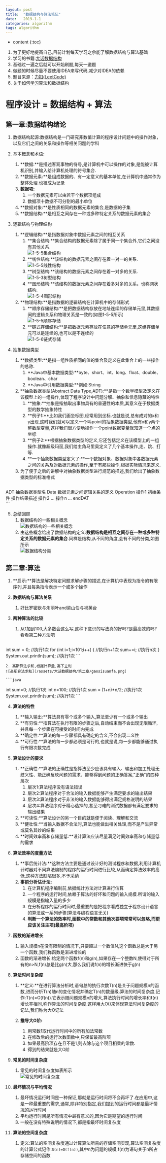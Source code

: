 ```yaml
---
layout: post
title:  "数据结构与算法笔记"
date:   2019-1-1
categories: algorithm
tags: algorithm
---
```


* content
{:toc}

1. 为了更好地提高自己,目前计划每天学习之余能了解数据结构与算法基础
2. 学习的书籍:[大话数据结构](https://book.douban.com/subject/6424904/)
3. 基础过一遍之后就可以开始刷题,每天一道题
4. 做题的时候尽量不要使用IDEA来写代码,减少对IDEA的依赖
5. 题目来源：[力扣(LeetCode)](https://leetcode-cn.com)
6. [关于如何学习算法和数据结构](https://www.zhihu.com/question/313828787)









# 程序设计 = 数据结构 + 算法
## 第一章:数据结构绪论
1. 数据结构起源:数据结构是一门研究非数值计算的程序设计问题中的操作对象，以及它们之间的关系和操作等相关问题的学科

2. 基本概念和术语:
    1. **数据:**是描述客观事物的符号,是计算机中可以操作的对象,是能被计算机识别,并输入给计算机处理的符号集合.
    2. **数据元素:**是组成数据的、有一定意义的基本单位,在计算机中通常作为整体处理.也被成为记录
    3. **数据项:**
        1. 一个数据元素可以由若干个数据项组成
        2. 数据项十数据不可分割的最小单位
    4. **数据对象:**是性质相同的数据元素的集合,是数据的子集
    5. **数据结构:**是相互之间存在一种或多种特定关系的数据元素的集合

3. 逻辑结构与物理结构
    1. **逻辑结构:**是指数据对象中数据元素之间的相互关系
        1. **集合结构:**集合结构的数据元素除了属于同一个集合外,它们之间没有其他关系.  
            ![1-5-5集合结构](/assets/大话数据结构/第一章/1.5.1.png)
        2. **线性结构:**该结构的数据元素之间存在着一对一的关系.  
            ![1-5-5线性结构](/assets/大话数据结构/第一章/1.5.2.png)
        3. **树型结构:**该结构的数据元素之间存在着一对多的关系.   
            ![1-5-3树型结构](/assets/大话数据结构/第一章/1.5.3.png)
        4. **图形结构:**该结构的数据元素之间存在着多对多的关系，也称网状结构.  
            ![1-5-4图形结构](/assets/大话数据结构/第一章/1.5.4.png)
    2. **物理结构:**是指数据的逻辑结构在计算机中的存储形式
        1. **顺序存储结构:**是把数据结构存放在地址连续的存储单元里,其数据间的逻辑关系和物理关系是一致的(如图1-5-5所示)  
            ![1-5-5顺序存储](/assets/大话数据结构/第一章/1.5.5.png)
        2. **链式存储结构:**是把数据元素存放在任意的存储单元里,这组存储单元可以是连续的,也可以是不连续的   
            ![1-5-6链式存储](/assets/大话数据结构/第一章/1.5.6.png)
4. 抽象数据类型
    1. **数据类型:**是指一组性质相同的值的集合及定义在此集合上的一些操作的总称.  
        1. **Java中基本数据类型:**byte、short、int、long、float、double、boolean、char
        2. **Java中引用数据类型:**例如:String
    2. **抽象数据类型(Abstract Data Type,ADT):**是指一个数学模型及定义在该模型上的一组操作,体现了程序设计中问题分解、抽象和信息隐藏的特性
        1. **抽象:**抽象是指抽取出事物具有的普遍性的本质,其意义在于数据类型的数学抽象特性
        2. **例子1:**比如我们画坐标图,经常用到坐标.也就是说,总有成对的x和y出现,这时我们就可以定义一个叫point的抽象数据类型,他有x和y两个整数型变量,这样我们很方便地操作一个point数据变量就知道一个点的坐标
        3. **例子2:**根据抽象数据类型的定义,它还包括定义在该模型上的一组操作.就像超级玛丽,我们给主角马里奥定义了几个基本操作,走、跳、打等.
        4. **一个抽象数据类型定义了:**一个数据对象、数据对象中各数据元素之间的关系及对数据元素的操作,至于有那些操作,根据实际情况来定义.
    3. 为了便于之后的讲解中对抽象数据类型进行规范的描述,我们给出了抽象数据类型的标准格式

    ```
ADT 抽象数据类型名
Data
    数据元素之间逻辑关系的定义
Operation
    操作1
        初始条件
        操作结果描述
    操作2
        ...
    操作n
        ...
endDAT        
    ```

5. 总结回顾
    1. 数据结构的一些相关概念   
    ![数据结构的一些相关概念 ](/assets/大话数据结构/第一章/1.7.1.png)
    2. 由这些概念给出了数据结构的定义:**数据结构是相互之间存在一种或多种特定关系的数据元素的集合**.同样是结构,从不同的角度,会有不同的分类,如图所示   
    ![数据结构分类](/assets/大话数据结构/第一章/1.7.2.png) 

## 第二章:算法
1. **启示:**算法是解决特定问题求解步骤的描述,在计算机中表现为指令的有限序列,并且每条指令表示一个或多个操作
2. **数据结构与算法关系**
    1. 好比罗密欧与朱丽叶and梁山伯与祝英台
3. **两种算法的比较**
    1. 从1加到100,大多数会这么写,这种下意识的写法真的好吗?是最高效的吗?看看第二种方法吧

    ```java
int sum = 0; //执行1次
for (int i=1;i<101;i++) { //执行n+1次
    sum+=i; //执行n次
}
System.out.println(sum); //执行1次
    ```

    2. 高斯算法求和,根据计算量,高下立判
    ![高斯算法求和](/assets/大话数据结构/第二章/gaosisuanfa.png)

    ```java
int sum=0;  //执行1次
int n=100;  //执行1次
sum = (1+n)*n/2;  //执行1次
System.out.println(sum); //执行1次
    ```

4. **算法的特性**
    1. **输入输出:**算法具有零个或多个输入,算法至少有一个或多个输出
    2. **有穷性:**指算法在执行有限的步骤之后,自动结束而不会出现无限循环,并且每一个步骤在可接受的时间内完成
    3. **确定性:**算法的每一步骤都具有确定的含义,不会出现二义性
    4. **可行性:**算法的每一步都必须是可行的,也就是说,每一步都能够通过执行有限次数完成

5. **算法设计的要求**
    1. **正确性:**算法的正确性是指算法至少应该具有输入、输出和加工处理无歧义性、能正确反映问题的需求、能够得到问题的正确答案,"正确"的四种层次
        1. 层次1:算法程序没有语法错误
        2. 层次2:算法程序对于合法的输入数据能够产生满足要求的输出结果
        3. 层次3:算法程序对于非法的输入数据能够得出满足规格说明的结果
        4. 层次4:算法程序对于精心选择的,甚至刁难的测试数据都有满足要求的输出结果
    2. **可读性:**算法设计的另一个目的就是便于阅读、理解和交流
    3. **健壮性:**当输入数据不合法时,算法也能做出相关处理,而不是产生异常或莫名其妙的结果
    4. **时间效率高和存储量低:**设计算法应该尽量满足时间效率高和存储量低的需求

6. **算法效率的度量方法**
    1. **事后统计法:**这种方法主要是通过设计好的测试程序和数据,利用计算机计时器对不同算法编制的程序的运行时间进行比较,从而确定算法效率的高低,这种方法缺陷很多,不予采纳
    2. **事前分析估计法:**
        1. 在计算机程序编制前,依据统计方法对计算进行估算
        2. 一个程序的运行时间,依赖于算法的好坏和问题的输入规模.所谓的输入规模是指输入量的多少
        3. 在分析程序的运行时间时,最重要的是把程序看成独立于程序设计语言的算法或一系列步骤(算法与编程语言无关)
        4. **判断一个算法的效率时,函数中的常数和其他次要项常常可以忽略,而更应该关注主项(最高阶项)**

7. **函数的渐进增长**
    1. 输入规模n在没有限制的情况下,只要超过一个数值N,这个函数总是大于另一个函数,我们称函数是渐进增长的
    2. 函数的渐进增长:给定两个函数f(n)和g(n),如果存在一个整数N,使得对于所有的n>N,f(n)总是比g(n)大,那么我们说f(n)的增长渐进快于g(n)

8. **算法时间复杂度**
    1. **定义:**在进行算法分析时,语句总的执行次数T(n)是关于问题规模n的函数,进而分析T(n)随n的变化情况并确定T(n)的数量级.算法的时间复杂度,记作:T(n)=O(f(n)).它表示随问题规模n的增大,算法执行时间的增长率和f(n)增长率相同,称作算法的时间复杂度.这样用大O()来体现算法时间复杂度的记法,我们称为大O记法

    2. **推导大O阶:**
        1. 用常数1取代运行时间中的所有加法常数
        2. 在修改后的运行次数函数中,只保留最高阶项
        3. 如果最高阶项存在且不是1,则去除与这个项目相乘的常数.
        4. 得到的结果就是大O阶

9. **常见的时间复杂度** 
    1. 常见的时间复杂度如表所示  
    ![常见的时间复杂度](/assets/大话数据结构/第二章/2.7.1.png) 
10. **最坏情况与平均情况**
    1. 最坏情况运行时间是一种保证,那就是运行时间将不会再坏了.在应用中,这是一种最重要的需求,通常,除非特别指定,我们提到的运行时间都是最坏情况的运行时间
    2. 平均运行时间是所有情况中最有意义的,因为它是期望的运行时间
    3. 一般在没有特殊说明的情况下,都是指最坏时间复杂度
11. **算法的空间复杂度**
    1. 定义:算法的空间复杂度通过计算算法所需的存储空间实现,算法空间复杂度的计算公式记作:`S(n)=O(f(n))`,其中n为问题的规模,f(n)为语句关于n所占存储空间的函数

















